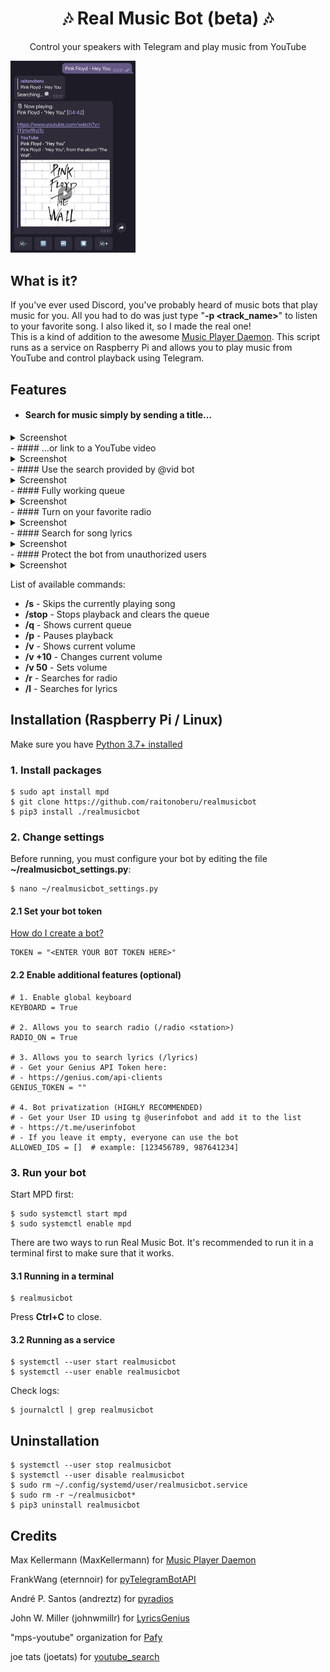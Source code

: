 <h1 align="center">🎶 Real Music Bot (beta) 🎶</h1>

<p align="center">
    Control your speakers with Telegram and play music from YouTube
</p>

<img src="screenshots/searching2.png?raw=true" width="200" />

## What is it?

If you've ever used Discord, you've probably heard of music bots that play music for you. All you had to do was just type "**-p \<track_name\>**" to listen to your favorite song. I also liked it, so I made the real one!<br>
This is a kind of addition to the awesome [Music Player Daemon](https://github.com/MusicPlayerDaemon/MPD). This script runs as a service on Raspberry Pi and allows you to play music from YouTube and control playback using Telegram.

## Features

- #### Search for music simply by sending a title...
<details>
    <summary>Screenshot</summary>
    <img src="screenshots/searching.png?raw=true" width="300"/>
</details>
- #### ...or link to a YouTube video
<details>
    <summary>Screenshot</summary>
    <img src="screenshots/yt.png?raw=true" width="300"/>
</details>
- #### Use the search provided by @vid bot
<details>
    <summary>Screenshot</summary>
    <img src="screenshots/vid.png?raw=true" width="300"/>
</details>
- #### Fully working queue
<details>
    <summary>Screenshot</summary>
    <img src="screenshots/queue.png?raw=true" width="300"/>
</details>
- #### Turn on your favorite radio
<details>
    <summary>Screenshot</summary>
    <img src="screenshots/radio.png?raw=true" width="300"/>
</details>
- #### Search for song lyrics
<details>
    <summary>Screenshot</summary>
    <img src="screenshots/lyrics.png?raw=true" width="300"/>
</details>
- #### Protect the bot from unauthorized users
<details>
    <summary>Screenshot</summary>
    <img src="screenshots/privatization.png?raw=true" width="300"/>
</details>

List of available commands:

- **/s** - Skips the currently playing song
- **/stop** - Stops playback and clears the queue
- **/q** - Shows current queue
- **/p** - Pauses playback
- **/v** - Shows current volume
- **/v +10** - Changes current volume
- **/v 50** - Sets volume
- **/r** <station> - Searches for radio
- **/l** - Searches for lyrics


## Installation (Raspberry Pi / Linux)

Make sure you have [Python 3.7+ installed](https://www.python.org/downloads/)

### 1. Install packages

    $ sudo apt install mpd
    $ git clone https://github.com/raitonoberu/realmusicbot
    $ pip3 install ./realmusicbot


### 2. Change settings

Before running, you must configure your bot by editing the file **~/realmusicbot_settings.py**:

    $ nano ~/realmusicbot_settings.py

#### 2.1 Set your bot token

[How do I create a bot?](https://core.telegram.org/bots#6-botfather)

    TOKEN = "<ENTER YOUR BOT TOKEN HERE>"

#### 2.2 Enable additional features (optional)

    # 1. Enable global keyboard
    KEYBOARD = True

    # 2. Allows you to search radio (/radio <station>)
    RADIO_ON = True

    # 3. Allows you to search lyrics (/lyrics)
    # - Get your Genius API Token here:
    # - https://genius.com/api-clients
    GENIUS_TOKEN = ""

    # 4. Bot privatization (HIGHLY RECOMMENDED)
    # - Get your User ID using tg @userinfobot and add it to the list
    # - https://t.me/userinfobot
    # - If you leave it empty, everyone can use the bot
    ALLOWED_IDS = []  # example: [123456789, 987641234]

### 3. Run your bot

Start MPD first:

    $ sudo systemctl start mpd
    $ sudo systemctl enable mpd

There are two ways to run Real Music Bot. It's recommended to run it in a terminal first to make sure that it works.

#### 3.1 Running in a terminal

    $ realmusicbot

Press **Ctrl+C** to close.

#### 3.2 Running as a service

    $ systemctl --user start realmusicbot
    $ systemctl --user enable realmusicbot

Check logs:

    $ journalctl | grep realmusicbot

## Uninstallation

    $ systemctl --user stop realmusicbot
    $ systemctl --user disable realmusicbot
    $ sudo rm ~/.config/systemd/user/realmusicbot.service
    $ sudo rm -r ~/realmusicbot*
    $ pip3 uninstall realmusicbot

## Credits

Max Kellermann (MaxKellermann) for [Music Player Daemon](https://github.com/MusicPlayerDaemon/MPD)

FrankWang (eternnoir) for [pyTelegramBotAPI](https://github.com/eternnoir/pyTelegramBotAPI)

André P. Santos (andreztz) for [pyradios](https://github.com/andreztz/pyradios)

John W. Miller (johnwmillr) for [LyricsGenius](https://github.com/johnwmillr/LyricsGenius)

"mps-youtube" organization for [Pafy](https://github.com/mps-youtube/pafy)

joe tats (joetats) for [youtube_search](https://github.com/joetats/youtube_search)
